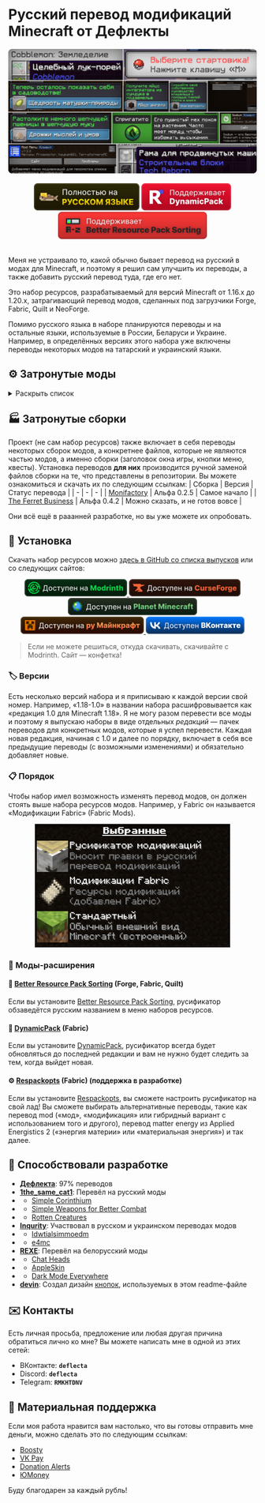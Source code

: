 # Русский перевод модификаций Minecraft от Дефлекты
<div align="center">
    <img title="В будущем заменю эту картинку" src="Разное/preview2.png">
    <br>
    <br>
    <img title="Никак не связано с «Фаргус Мультимедия». Это просто добрая отсылка. Я работаю над переводами один с 2020 года, лишь изредка получая помощь от народа (хотелось бы, конечно, больше вклада от Интернета, но имеем, что имеем)." src="Разное/fargus_cozy_vector.svg" height="55">
    <a href="https://modrinth.com/mod/dynamicpack"><img title="Хороший мод, хороший разработчик ❤️" src="Разное/dynamicpack_cozy_vector.svg" height="55"></a>
    <a href="https://modrinth.com/mod/better-resource-pack-sorting"><img title="Очень удобный мод" src="Разное/brps_cozy_vector.svg" height="55"></a>
    <br>
    <br>
    <!--<a href="https://github.com/RushanM/Minecraft-Mods-Russian-Translation/wiki/%D0%9F%D0%BE%D0%BC%D0%BE%D1%89%D1%8C-%D1%81-%D0%BF%D0%B5%D1%80%D0%B5%D0%B2%D0%BE%D0%B4%D0%BE%D0%BC">
        <img height="38" src="Разное/translate.svg">
    </a>-->
</div>

Меня не устраивало то, какой обычно бывает перевод на русский в модах для Minecraft, и поэтому я решил сам улучшить их переводы, а также добавить русский перевод туда, где его нет.

Это набор ресурсов, разрабатываемый для версий Minecraft от 1.16.x до 1.20.x, затрагивающий перевод модов, сделанных под загрузчики Forge, Fabric, Quilt и NeoForge.

Помимо русского языка в наборе планируются переводы и на остальные языки, используемые в России, Беларуси и Украине. Например, в определённых версиях этого набора уже включены переводы некоторых модов на татарский и украинский языки.

## ⚙️ Затронутые моды
<details>
<summary>Раскрыть список</summary>
<br>

* `1.16—1.20` — версии игры
* 🌌 — мода нет на эту версию
* ❌ — полного перевода пока нет, но возможно есть частичный
* ✅ — перевод готов

| Модификация                                                                                                       | 1.16                       | 1.17             | 1.18             | 1.19             | 1.20             |
|-------------------------------------------------------------------------------------------------------------------|----------------------------|------------------|------------------|------------------|------------------|
| [[TFB] Anthro Origins](https://modrinth.com/mod/tfb_anthro_origins)                                               | ❌                          | ❌                | ❌                | ❌                | ❌                |
| [A Few More Plushies](https://modrinth.com/mod/afmp)                                                              | 🌌                         | 🌌               | 🌌               | ✅ Рус.           | ❌                |
| [Additional Additions](https://modrinth.com/mod/addadd)                                                           | 🌌                         | ❌                | ✅ Рус.<br>✅ Тат. | ✅ Рус.<br>✅ Тат. | ✅ Рус.           |
| [All the Fan Made Discs](https://modrinth.com/mod/all-the-fan-made-discs)                                         | 🌌                         | 🌌               | ❌                | ❌                | ✅ Рус.           |
| [Animatica](https://modrinth.com/mod/animatica)                                                                   | 🌌                         | ❌                | ❌                | ❌                | ✅ Рус.           |
| [AppleSkin](https://modrinth.com/mod/appleskin)                                                                   | ✅ Рус.<br>✅ Бел.           | ✅ Рус.<br>✅ Бел. | ✅ Рус.<br>✅ Бел. | ✅ Рус.<br>✅ Бел. | ✅ Рус.<br>✅ Бел. |
| [Applied Energistics 2](https://modrinth.com/mod/ae2)                                                             | ❌                          | ✅ Рус.           | ❌                | ❌                | ❌                |
| [Automatic Tool Swap](https://www.curseforge.com/minecraft/mc-mods/automatic-tool-swap)                           | ❌                          | ✅ Рус.           | ❌                | ❌                | ❌                |
| [Bad Wither No Cookie - Reloaded](https://modrinth.com/mod/bad-wither-no-cookie)                                  | ❌                          | ❌                | ❌                | ❌                | ✅ Рус.           |
| [Better Biome Blend](https://modrinth.com/mod/better-biome-blend)                                                 | ❌                          | ✅ Рус.           | ❌                | ❌                | 🌌               |
| [Better Mods Button](https://www.curseforge.com/minecraft/mc-mods/better-mods-button)                             | ❌                          | ✅ Рус.           | ❌                | ❌                | ❌                |
| [Bookshelf](https://modrinth.com/mod/bookshelf-lib)                                                               | ✅ Рус.                     | ❌                | ❌                | ❌                | ❌                |
| [Botania](https://modrinth.com/mod/botania)                                                                       | ❌                          | ❌                | ❌                | ❌                | ❌                |
| [Canvas Renderer](https://modrinth.com/mod/canvas)                                                                | 🌌                         | ❌                | ❌                | ❌                | ❌                |
| [Catalogue](https://www.curseforge.com/minecraft/mc-mods/catalogue)                                               | ✅ Рус.                     | ✅ Рус.           | ❌                | ❌                | ❌                |
| [Cave Dweller](https://modrinth.com/mod/cave-dweller-fabric)                                                      | ❌                          | ❌                | ❌                | ✅ Рус.           | ✅ Рус.           |
| [Cave Dweller Evolved](https://modrinth.com/mod/cave-dweller-evolved)                                             | ❌                          | ❌                | ❌                | ✅ Рус.           | ✅ Рус.           |
| [Chat Heads](https://modrinth.com/mod/chat-heads)                                                                 | ✅ Рус.<br>✅ Бел.<br>✅ Тат. | ❌                | ❌                | ❌                | ✅ Рус.           |
| [Clear Despawn](https://modrinth.com/mod/cleardespawn)                                                            | ❌                          | ❌                | ❌                | ❌                | ✅ Рус.           |
| [Cloth Config API](https://modrinth.com/mod/cloth-config)                                                         | ✅ Рус.                     | ❌                | ❌                | ❌                | ✅ Рус.           |
| [Cobblemon](https://modrinth.com/mod/cobblemon)                                                                   | ❌                          | ❌                | ❌                | ❌                | ❌                |
| [Configured](https://www.curseforge.com/minecraft/mc-mods/configured)                                             | ❌                          | ✅ Рус.           | ❌                | ❌                | ❌                |
| [Controlling](https://modrinth.com/mod/controlling)                                                               | ❌                          | ❌                | ❌                | ✅ Рус.           | ❌                |
| [Cosmetic Armor Reworked](https://www.curseforge.com/minecraft/mc-mods/cosmetic-armor-reworked)                   | ❌                          | ✅ Рус.           | ❌                | ❌                | ❌                |
| [Cosmetic Armor](https://modrinth.com/mod/cosmetic-armor)                                                         | ❌                          | ❌                | ❌                | ❌                | ✅ Рус.           |
| [CreRaces](https://modrinth.com/mod/creraces)                                                                     | ❌                          | ❌                | ❌                | ❌                | ❌                |
| [Dark Mode Everywhere](https://modrinth.com/mod/dark-mode-everywhere)                                             | ❌                          | ❌                | ❌                | ❌                | ✅ Рус.<br>✅ Бел. |
| [Delightful Creators](https://www.curseforge.com/minecraft/mc-mods/delightful-creators-fabric)                    | ❌                          | ❌                | ❌                | ❌                | ❌                |
| [Domestication Innovation](https://www.curseforge.com/minecraft/mc-mods/domestication-innovation)                 | ❌                          | ❌                | ✅ Рус.           | ❌                | ❌                |
| [Dynamic FPS](https://modrinth.com/mod/dynamic-fps)                                                               | ❌                          | ❌                | ❌                | ❌                | ✅ Рус.           |
| [e4mc](https://modrinth.com/mod/e4mc)                                                                             | ❌                          | ✅ Рус.<br>✅ Укр. | ✅ Рус.<br>✅ Укр. | ✅ Рус.<br>✅ Укр. | ✅ Рус.<br>✅ Укр. |
| [Enchantment Descriptions](https://www.curseforge.com/minecraft/mc-mods/enchantment-descriptions)                 | ❌                          | ✅ Рус.           | ❌                | ❌                | ❌                |
| [Endless Music](https://modrinth.com/mod/endless-music)                                                           | ❌                          | ❌                | ❌                | ❌                | ✅ Рус.           |
| [Enhanced Attack Indicator](https://modrinth.com/mod/enhanced-attack-indicator)                                   | ❌                          | ❌                | ❌                | ❌                | ✅ Рус.           |
| [Enigmatic Legacy](https://modrinth.com/mod/enigmatic-legacy)                                                     | ❌                          | ❌                | ❌                | ❌                | ❌                |
| [Entity Culling](https://modrinth.com/mod/entityculling)                                                          | ❌                          | ❌                | ❌                | ❌                | ✅ Рус.           |
| [Fabric](https://fabricmc.net)                                                                                    | ✅ Рус.                     | ✅ Рус.           | ✅ Рус.           | ✅ Рус.           | ✅ Рус.           |
| [FabricSkyBoxes Interop](https://modrinth.com/mod/fabricskyboxes-interop)                                         | ❌                          | ❌                | ❌                | ❌                | ✅ Рус.           |
| [FabricSkyBoxes](https://modrinth.com/mod/fabricskyboxes)                                                         | ❌                          | ❌                | ❌                | ❌                | ✅ Рус.<br>✅ Тат. |
| [FastWorkbench](https://www.curseforge.com/minecraft/mc-mods/fastworkbench)                                       | ❌                          | ❌                | ❌                | ❌                | ❌                |
| [Forge](https://files.minecraftforge.net/net/minecraftforge/forge)                                                | ❌                          | ❌                | ✅ Рус.           | ✅ Рус.           | ❌                |
| [Full Brightness Toggle](https://modrinth.com/mod/full-brightness-toggle)                                         | ❌                          | ❌                | ❌                | ❌                | ✅ Рус.           |
| [FurBandits](https://www.curseforge.com/minecraft/mc-mods/furbandits)                                             | ❌                          | ❌                | ❌                | ❌                | ❌                |
| [Iceopolis](https://www.curseforge.com/minecraft/mc-mods/iceopolis)                                               | 🌌                         | 🌌               | 🌌               | ✅ Рус.           | 🌌               |
| [Idwtialsimmoedm](https://modrinth.com/mod/idwtialsimmoedm)                                                       | ❌                          | ❌                | ✅ Рус.           | ❌                | ✅ Рус.           |
| [Immersive Petroleum](https://www.curseforge.com/minecraft/mc-mods/immersive-petroleum)                           | ❌                          | 🌌               | ❌                | ❌                | 🌌               |
| [Iris Shaders](https://modrinth.com/mod/iris)                                                                     | ❌                          | ❌                | ❌                | ❌                | ❌                |
| [Jade 🔍](https://modrinth.com/mod/jade)                                                                          | ❌                          | ❌                | ❌                | ❌                | ❌                |
| [Just Enough Advancements](https://www.curseforge.com/minecraft/mc-mods/jea)                                      | ❌                          | ❌                | ❌                | ❌                | ❌                |
| [Just Enough Resources](https://modrinth.com/mod/just-enough-resources-jer)                                       | ❌                          | ❌                | ❌                | ❌                | ❌                |
| [Kawaii Dishes](https://modrinth.com/mod/kawaii-dishes)                                                           | ❌                          | ❌                | ❌                | ❌                | ❌                |
| [LibJF](https://modrinth.com/mod/libjf)                                                                           | ❌                          | ❌                | ❌                | ❌                | ✅ Рус.           |
| [Litematica](https://litematica.org)                                                                              | ❌                          | ❌                | ❌                | ✅ Рус.           | ❌                |
| [Look](https://modrinth.com/mod/look)                                                                             | ❌                          | ❌                | ❌                | ❌                | ✅ Рус.           |
| [Loqui](https://loqui.imb11.dev)                                                                                  | 🌌                         | 🌌               | 🌌               | ✅ Рус.           | ✅ Рус.           |
| [Lucky Block](https://www.curseforge.com/minecraft/mc-mods/lucky-block)                                           | ❌                          | ❌                | ✅ Рус.<br>✅ Тат. | ❌                | ❌                |
| [Lycanthropy](https://modrinth.com/mod/lycanthropy)                                                               | ❌                          | ❌                | ❌                | ❌                | ✅ Рус.           |
| [Make Bubbles Pop](https://modrinth.com/mod/make_bubbles_pop)                                                     | ❌                          | ❌                | ❌                | ❌                | ✅ Рус.           |
| [MarbleGate's Exotic Enchantment: Flowing Agony](https://modrinth.com/mod/flowing-agony)                          | ❌                          | ❌                | ❌                | ❌                | ❌                |
| [Mica](https://modrinth.com/mod/mica)                                                                             | ❌                          | ❌                | ❌                | ❌                | ✅ Рус.           |
| [Mod Menu](https://modrinth.com/mod/modmenu)                                                                      | ❌                          | ❌                | ✅ Рус.           | ✅ Рус.           | ✅ Рус.           |
| [More Music Discs](https://modrinth.com/mod/more-music-discs)                                                     | ❌                          | ❌                | ❌                | ❌                | ✅ Рус.           |
| [NEEPMeat](https://modrinth.com/mod/neepmeat)                                                                     | ❌                          | ❌                | ❌                | ❌                | ❌                |
| [Neighborly](https://www.curseforge.com/minecraft/mc-mods/neighborly)                                             | ❌                          | ❌                | ❌                | ❌                | ❌                |
| [NeoForge](https://neoforged.net)                                                                                 | ❌                          | ❌                | ❌                | ❌                | ❌                |
| [Nevermore!](https://modrinth.com/datapack/nevermore)                                                             | ❌                          | ❌                | ❌                | ❌                | ❌                |
| [Raised](https://modrinth.com/mod/raised)                                                                         | ❌                          | ❌                | ❌                | ❌                | ❌                |
| [Rats](https://modrinth.com/mod/rats)                                                                             | ❌                          | ❌                | ❌                | ❌                | ❌                |
| [Regions Unexplored](https://modrinth.com/mod/regions-unexplored)                                                 | ❌                          | ❌                | ❌                | ❌                | ❌                |
| [Respackopts](https://modrinth.com/mod/respackopts)                                                               | ❌                          | ❌                | ❌                | ❌                | ✅ Рус.           |
| [Rotten Creatures](https://modrinth.com/mod/rottencreatures)                                                      | ❌                          | ❌                | ✅ Рус.           | ✅ Рус.           | ❌                |
| [Roughly Enough Items](https://modrinth.com/mod/rei)                                                              | ❌                          | ❌                | ❌                | ❌                | ❌                |
| [Simple Corinthium](https://www.curseforge.com/minecraft/mc-mods/simple-corinthium)                               | ❌                          | ❌                | ✅ Рус.           | ✅ Рус.           | ❌                |
| [Simple Weapons for Better Combat](https://www.curseforge.com/minecraft/mc-mods/simple-weapons-for-better-combat) | ❌                          | ❌                | ✅ Рус.           | ✅ Рус.           | ❌                |
| [SimplyStatus](https://modrinth.com/mod/simplystatus)                                                             | ❌                          | ❌                | ❌                | ❌                | ✅ Рус.           |
| [Smooth Boot (Fabric)](https://modrinth.com/mod/smoothboot-fabric)                                                | ❌                          | ❌                | ❌                | ✅ Рус.           | ❌                |
| [Smooth Boot (Reloaded)](https://modrinth.com/mod/smooth-boot-reloaded)                                           | ❌                          | ❌                | ❌                | ✅ Рус.           | ❌                |
| [Sodium Extra](https://modrinth.com/mod/sodium-extra)                                                             | ❌                          | ❌                | ❌                | ❌                | ❌                |
| [Sodium](https://modrinth.com/mod/sodium)                                                                         | ❌                          | ✅ Рус.           | ✅ Рус.           | ✅ Рус.           | ❌                |
| [Sulfur Based Weapon Development](https://modrinth.com/mod/sbwd)                                                  | 🌌                         | 🌌               | 🌌               | ✅ Рус.           | 🌌               |
| [Tech Reborn](https://www.curseforge.com/minecraft/mc-mods/techreborn)                                            | ❌                          | ❌                | ❌                | ❌                | ❌                |
| [The Dark Dweller](https://modrinth.com/mod/the-dark-dweller)                                                     | ❌                          | ❌                | ❌                | ✅ Рус.           | ❌                |
| [The Fellow Furries Mod](https://modrinth.com/mod/fellowfurriesmod)                                               | ❌                          | ❌                | ❌                | ❌                | ✅ Рус.           |
| [Thigh highs etc.](https://modrinth.com/mod/thigh-highs-etc)                                                      | ❌                          | ❌                | ❌                | ❌                | ✅ Рус.           |
| [Title Fixer](https://modrinth.com/mod/title-fixer)                                                               | ❌                          | ❌                | ❌                | ❌                | ✅ Рус.           |
| [Tool Stats](https://modrinth.com/mod/tool-stats)                                                                 | ❌                          | ❌                | ❌                | ❌                | ✅ Рус.           |
| [Touhou Little Maid](https://modrinth.com/mod/touhou-little-maid)                                                 | ❌                          | ❌                | ❌                | ❌                | ❌                |

Список будет пополняться.
</details>

## 🏭 Затронутые сборки

Проект (не сам набор ресурсов) также включает в себя переводы некоторых сборок модов, а конкретнее файлов, которые не являются частью модов, а именно сборки (заголовок окна игры, кнопки меню, квесты). Установка переводов **для них** производится ручной заменой файлов сборки на те, что представлены в репозитории. Вы можете ознакомиться и скачать их по следующим ссылкам:
| Сборка | Версия | Статус перевода |
| - | - | - |
| [Monifactory](Monifactory.) | Альфа 0.2.5 | Самое начало |
| [The Ferret Business](The%20Ferret%20Business.) | Альфа 0.4.2 | Можно сказать, и не готов вовсе |

Они всё ещё в рааанней разработке, но вы уже можете их опробовать.

## 🚀 Установка
Скачать набор ресурсов можно [здесь в GitHub со списка выпусков](https://github.com/RushanM/Minecraft-Mods-Russian-Translation/releases) или со следующих сайтов:
<div align="center">
<a href="https://modrinth.com/resourcepack/mods-ru">
    <img height="35" src="Разное/modrinth_compact_vector.svg">
</a>
<a href="https://www.curseforge.com/minecraft/texture-packs/mods-ru">
    <img height="35" src="Разное/curseforge_compact_vector.svg">
<a href="https://www.planetminecraft.com/texture-pack/mods-russian-translation-6270800/">
    <img height="35" src="Разное/planet_compact_vector.svg">
</a>
<a href="https://ru-minecraft.ru/fayly-dlya-minecraft/79004-mods-ru.html">
    <img height="35" src="Разное/rumc_compact_vector.svg">
</a>
<a href="https://vk.com/demipr">
    <img height="35" src="Разное/vk_compact_vector.svg">
</a>
</a>
</div>

> Если не можете решиться, откуда скачивать, скачивайте с Modrinth. Сайт — конфетка!

### 🏷️ Версии
Есть несколько версий набора и я приписываю к каждой версии свой номер. Например, «1.18-1.0» в названии набора расшифровывается как «редакция 1.0 для Minecraft 1.18». Я не могу разом перевести все моды и поэтому я выпускаю наборы в виде отдельных *редакций* — пачек переводов для конкретных модов, которые я успел перевести. Каждая новая редакция, начиная с 1.0 и далее по порядку, включает в себя все предыдущие переводы (с возможными изменениями) и обязательно добавляет новые.

<!-- ### Скачивание

Поместите скачанный архив в папку resourcepacks в папке .minecraft.

Включите набор в игре. -->

### 📋 Порядок
Чтобы набор имел возможность изменять перевод модов, он должен стоять выше набора ресурсов модов. Например, у Fabric он называется «Модификации Fabric» (Fabric Mods).
<div align="center">
    <img title="Хаос, хаос!? Нет, нет! Порядок, порядок!" height="250" src="Разное/order.png">
</div>

### 🔁 Моды-расширения
#### 📃 [Better Resource Pack Sorting](https://modrinth.com/mod/better-resource-pack-sorting) (Forge, Fabric, Quilt)
Если вы установите [Better Resource Pack Sorting](https://modrinth.com/mod/better-resource-pack-sorting), русификатор обзаведётся русским названием в меню наборов ресурсов.
#### 🔄 [DynamicPack](https://modrinth.com/mod/dynamicpack) (Fabric)
Если вы установите [DynamicPack](https://modrinth.com/mod/dynamicpack), русификатор всегда будет обновляться до последней редакции и вам не нужно будет следить за тем, когда выйдет новая.
#### ⚙️ [Respackopts](https://modrinth.com/mod/respackopts) (Fabric) (поддержка в разработке)
Если вы установите [Respackopts](https://modrinth.com/mod/respackopts), вы сможете настроить русификатор на свой лад! Вы сможете выбирать альтернативные переводы, такие как перевод mod («мод», «модификация» или гибридный вариант с использованием того и другого), перевод matter energy из Applied Energistics 2 («энергия материи» или «материальная энергия») и так далее.

## 📛 Способствовали разработке
* [**Дефлекта**](https://github.com/RushanM): 97% переводов
* [**1the_same_cat1**](https://www.curseforge.com/members/1the_same_cat1): Перевёл на русский моды 
* * [Simple Corinthium](https://www.curseforge.com/minecraft/mc-mods/simple-corinthium)
* * [Simple Weapons for Better Combat](https://www.curseforge.com/minecraft/mc-mods/simple-weapons-for-better-combat)
* * [Rotten Creatures](https://modrinth.com/mod/rottencreatures)
* [**Inqurity**](https://github.com/Inqurity): Участвовал в русском и украинском переводах модов
* * [Idwtialsimmoedm](https://modrinth.com/mod/idwtialsimmoedm)
* * [e4mc](https://modrinth.com/mod/e4mc)
* [**REXE**](https://github.com/RedmanEXE): Перевёл на белорусский моды
* * [Chat Heads](https://modrinth.com/mod/chat-heads)
* * [AppleSkin](https://modrinth.com/mod/appleskin)
* * [Dark Mode Everywhere](https://modrinth.com/mod/dark-mode-everywhere)
* [**devin**](https://github.com/intergrav): Создал дизайн [кнопок](https://github.com/intergrav/devins-badges), используемых в этом readme-файле

## ✉️ Контакты
Есть личная просьба, предложение или любая другая причина обратиться лично ко мне? Вы можете написать мне в одной из этих сетей:
* ВКонтакте: **`deflecta`**
* Discord: **`deflecta`**
* Telegram: **`RMKHTDNV`**

## 💝 Материальная поддержка
Если моя работа нравится вам настолько, что вы готовы отправить мне деньги, можно сделать это по следующим ссылкам:
* [Boosty](https://boosty.to/rushanm)
* [VK Pay](https://vk.me/moneysend/deflecta)
* [Donation Alerts](https://www.donationalerts.com/r/deflecta)
* [ЮMoney](https://yoomoney.ru/to/410015215253910)

Буду благодарен за каждый рубль!